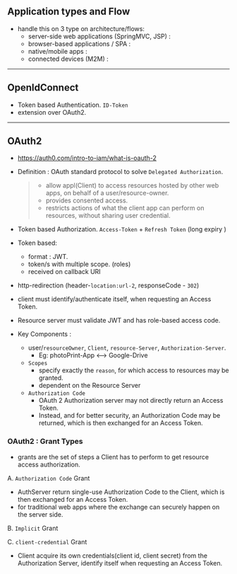 ## Application types and Flow
- handle this on 3 type on architecture/flows:
    - server-side web applications (SpringMVC, JSP) :
    - browser-based applications / SPA :
    - native/mobile apps :
    - connected devices (M2M) :
  
---
## OpenIdConnect
- Token based Authentication.  `ID-Token`
- extension over OAuth2.

--- 
##  OAuth2
- https://auth0.com/intro-to-iam/what-is-oauth-2
- Definition : OAuth standard protocol to solve `Delegated Authorization`.
    > - allow appl(Client) to access resources hosted by other web apps, on behalf of a user/resource-owner.
    > - provides consented access.
    > - restricts actions of what the client app can perform on resources, without sharing user credential.

- Token based Authorization. `Access-Token` + `Refresh Token` (long expiry )
- Token based:
  - format : JWT. 
  - token/s with multiple scope. (roles)
  - received on callback URI
- http-redirection (header-`location:url-2`, responseCode - `302`)
- client must identify/authenticate itself, when requesting an Access Token.
- Resource server must validate JWT and has role-based access code.

- Key Components : 
  - user/`resourceOwner`, `Client`, `resource-Server`, `Authorization-Server`.
      - Eg: photoPrint-App <--> Google-Drive
  - `Scopes`
    - specify exactly the `reason`, for which access to resources may be granted.
    - dependent on the Resource Server
  - `Authorization Code`
    - OAuth 2 Authorization server may not directly return an Access Token.
    - Instead, and for better security, an Authorization Code may be returned, which is then exchanged for an Access Token.

###  OAuth2 : Grant Types
- grants are the set of steps a Client has to perform to get resource access authorization.

A. `Authorization Code` Grant
- AuthServer return single-use Authorization Code to the Client, which is then exchanged for an Access Token.
- for traditional web apps where the exchange can securely happen on the server side.

B. `Implicit` Grant


C. `client-credential` Grant
- Client acquire its own credentials(client id, client secret) from the Authorization Server, identify itself when requesting an Access Token.







